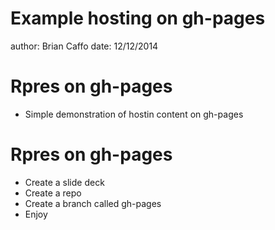 Example hosting on gh-pages
========================================================
author: Brian Caffo
date: 12/12/2014

Rpres on gh-pages
========================================================

- Simple demonstration of hostin content on gh-pages

Rpres on gh-pages
========================================================

- Create a slide deck
- Create a repo
- Create a branch called gh-pages
- Enjoy
